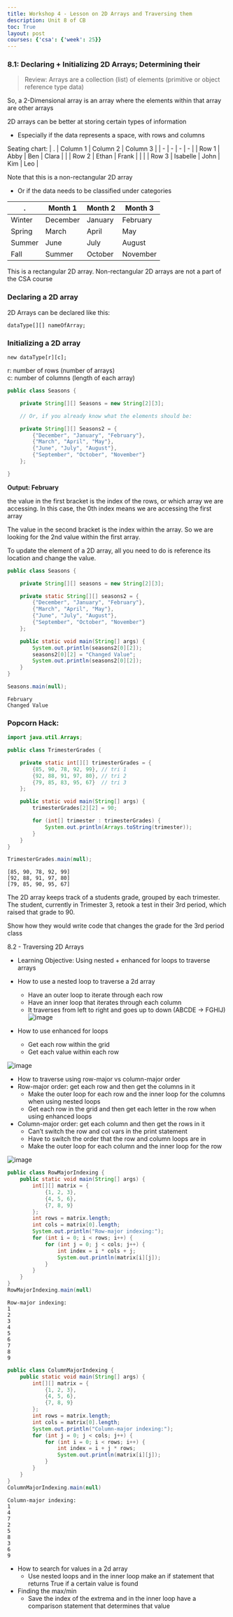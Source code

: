 ```yaml
---
title: Workshop 4 - Lesson on 2D Arrays and Traversing them
description: Unit 8 of CB
toc: True
layout: post
courses: {'csa': {'week': 25}}
---
```


### 8.1: Declaring + Initializing 2D Arrays; Determining their 

> Review: 
Arrays are a collection (list) of elements (primitive or object reference type data)  

So, a 2-Dimensional array is an array where the elements within that array are other arrays 

2D arrays can be better at storing certain types of information 

* Especially if the data represents a space, with rows and columns


Seating chart: 
| . | Column 1 | Column 2 | Column 3 | 
| - | - | - | - |
| Row 1 | Abby | Ben | Clara |  | 
| Row 2 | Ethan | Frank |  |  | 
| Row 3 | Isabelle | John | Kim | Leo | 

Note that this is a non-rectangular 2D array 

* Or if the data needs to be classified under categories 

| . | Month 1 | Month 2 | Month 3 | 
| - | - | - | - |
|  Winter | December | January | February |
|  Spring | March | April | May |
|  Summer | June | July | August |
|  Fall | Summer | October | November |

This is a rectangular 2D array. Non-rectangular 2D arrays are not a part of the CSA course


### Declaring a 2D array 

2D Arrays can be declared like this: 

``` dataType[][] nameOfArray; ```

<h3> Initializing a 2D array </h3>

``` new dataType[r][c]; ```

r: number of rows (number of arrays)
<br>
c: number of columns (length of each array)


```java
public class Seasons {

    private String[][] Seasons = new String[2][3];

    // Or, if you already know what the elements should be:

    private String[][] Seasons2 = {
        {"December", "January", "February"},
        {"March", "April", "May"},
        {"June", "July", "August"},
        {"September", "October", "November"}
    };

}

```

**Output: February**

the value in the first bracket is the index of the rows, or which array we are accessing. In this case, the 0th index means we are accessing the first array 

The value in the second bracket is the index within the array. So we are looking for the 2nd value within the first array.


To update the element of a 2D array, all you need to do is reference its location and change the value. 


```java
public class Seasons {

    private String[][] seasons = new String[2][3];

    private static String[][] seasons2 = {
        {"December", "January", "February"},
        {"March", "April", "May"},
        {"June", "July", "August"},
        {"September", "October", "November"}
    };

    public static void main(String[] args) {
        System.out.println(seasons2[0][2]);
        seasons2[0][2] = "Changed Value";  
        System.out.println(seasons2[0][2]);
    }
}

Seasons.main(null);
```

    February
    Changed Value


### Popcorn Hack:



```java
import java.util.Arrays;

public class TrimesterGrades {

    private static int[][] trimesterGrades = {
        {85, 90, 78, 92, 99}, // tri 1
        {92, 88, 91, 97, 80}, // tri 2
        {79, 85, 83, 95, 67}  // tri 3
    };

    public static void main(String[] args) {
        trimesterGrades[2][2] = 90;

        for (int[] trimester : trimesterGrades) {
            System.out.println(Arrays.toString(trimester));
        }
    }
}

TrimesterGrades.main(null);
```

    [85, 90, 78, 92, 99]
    [92, 88, 91, 97, 80]
    [79, 85, 90, 95, 67]


The 2D array keeps track of a students grade, grouped by each trimester. 
The student, currently in Trimester 3, retook a test in their 3rd period, which raised that grade to 90. 

Show how they would write code that changes the grade for the 3rd period class

8.2 - Traversing 2D Arrays

- Learning Objective: Using nested + enhanced for loops to traverse arrays

- How to use a nested loop to traverse a 2d array
    - Have an outer loop to iterate through each row
    - Have an inner loop that iterates through each column
    - It traverses from left to right and goes up to down (ABCDE → FGHIJ)
![image](https://github.com/John-sCC/jcc_frontend/assets/82348259/b93a73c1-8b76-4acb-a2f5-f51dc704f21c)


- How to use enhanced for loops
  - Get each row within the grid
  - Get each value within each row

![image](https://github.com/John-sCC/jcc_frontend/assets/82348259/5f02267f-8a55-4248-8a9a-ca9be24fa2cd)


- How to traverse using row-major vs column-major order
- Row-major order: get each row and then get the columns in it
    - Make the outer loop for each row and the inner loop for the columns when using nested loops
    - Get each row in the grid and then get each letter in the row when using enhanced loops
- Column-major order: get each column and then get the rows in it
    - Can’t switch the row and col vars in the print statement
    - Have to switch the order that the row and column loops are in
    - Make the outer loop for each column and the inner loop for the row 

![image](https://github.com/John-sCC/jcc_frontend/assets/82348259/dee9cdf9-9d6f-4b9c-b5e2-35cb9fa58c9b)


```java
public class RowMajorIndexing {
    public static void main(String[] args) {
        int[][] matrix = {
            {1, 2, 3},
            {4, 5, 6},
            {7, 8, 9}
        };
        int rows = matrix.length;
        int cols = matrix[0].length;
        System.out.println("Row-major indexing:");
        for (int i = 0; i < rows; i++) {
            for (int j = 0; j < cols; j++) {
                int index = i * cols + j;
                System.out.println(matrix[i][j]);
            }
        }
    }
}
RowMajorIndexing.main(null)
```

    Row-major indexing:
    1
    2
    3
    4
    5
    6
    7
    8
    9



```java
public class ColumnMajorIndexing {
    public static void main(String[] args) {
        int[][] matrix = {
            {1, 2, 3},
            {4, 5, 6},
            {7, 8, 9}
        };
        int rows = matrix.length;
        int cols = matrix[0].length;
        System.out.println("Column-major indexing:");
        for (int j = 0; j < cols; j++) {
            for (int i = 0; i < rows; i++) {
                int index = i + j * rows;
                System.out.println(matrix[i][j]);
            }
        }
    }
}
ColumnMajorIndexing.main(null)
```

    Column-major indexing:
    1
    4
    7
    2
    5
    8
    3
    6
    9


- How to search for values in a 2d array
    - Use nested loops and in the inner loop make an if statement that returns True if a certain value is found
- Finding the max/min
    - Save the index of the extrema and in the inner loop have a comparison statement that determines that value

